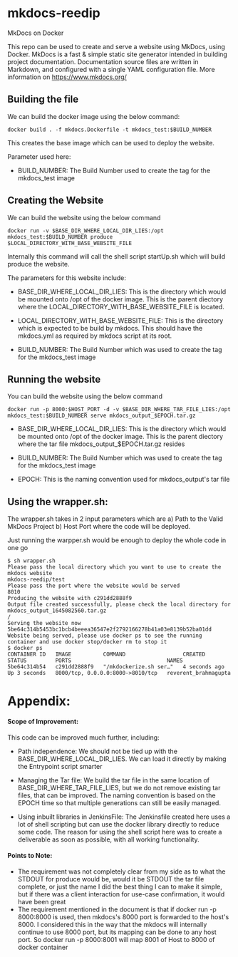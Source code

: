 # mkdocs-reedip
MkDocs on Docker

This repo can be used to create and serve a website using MkDocs, using Docker.
MkDocs is a fast & simple static site generator intended in building project documentation. 
Documentation source files are written in Markdown, and configured with a single YAML configuration file.
More information on https://www.mkdocs.org/


## Building the file

We can build the docker image using the below command:

`docker build . -f mkdocs.Dockerfile -t mkdocs_test:$BUILD_NUMBER`

This creates the base image which can be used to deploy the website. 

Parameter used here: 
- BUILD_NUMBER: The Build Number used to create the tag for the mkdocs_test image

## Creating the Website 

We can build the website using the below command

`docker run -v $BASE_DIR_WHERE_LOCAL_DIR_LIES:/opt mkdocs_test:$BUILD_NUMBER produce $LOCAL_DIRECTORY_WITH_BASE_WEBSITE_FILE`

Internally this command will call the shell script startUp.sh which will build produce the website.

The parameters for this website include:
- BASE_DIR_WHERE_LOCAL_DIR_LIES: This is the directory which would be mounted onto /opt of the docker image.
  This is the parent diectory where the LOCAL_DIRECTORY_WITH_BASE_WEBSITE_FILE is located. 

- LOCAL_DIRECTORY_WITH_BASE_WEBSITE_FILE: This is the directory which is expected to be build by mkdocs. This should have the mkdocs.yml
  as required by mkdocs script at its root.

- BUILD_NUMBER: The Build Number which was used to create the tag for the mkdocs_test image

## Running the website
You can build the website using the below command

`docker run -p 8000:$HOST_PORT -d -v $BASE_DIR_WHERE_TAR_FILE_LIES:/opt mkdocs_test:$BUILD_NUMBER serve mkdocs_output_$EPOCH.tar.gz`

- BASE_DIR_WHERE_LOCAL_DIR_LIES: This is the directory which would be mounted onto /opt of the docker image.
  This is the parent diectory where the tar file mkdocs_output_$EPOCH.tar.gz resides 

- BUILD_NUMBER: The Build Number which was used to create the tag for the mkdocs_test image

- EPOCH: This is the naming convention used for mkdocs_output's tar file

## Using the wrapper.sh:
The wrapper.sh takes in 2 input parameters which are 
a) Path to the Valid MkDocs Project
b) Host Port where the code will be deployed.

Just running the warpper.sh would be enough to deploy the whole code in one go

```
$ sh wrapper.sh 
Please pass the local directory which you want to use to create the mkdocs website
mkdocs-reedip/test
Please pass the port where the website would be served
8010
Producing the website with c291dd2888f9
Output file created successfully, please check the local directory for mkdocs_output_1645082560.tar.gz
/
Serving the website now
5be64c314b5453bc1bcb4beeea36547e2f2792166278b41a03e8139b52ba01dd
Website being served, please use docker ps to see the running container and use docker stop/docker rm to stop it
$ docker ps
CONTAINER ID   IMAGE          COMMAND                  CREATED         STATUS         PORTS                              NAMES
5be64c314b54   c291dd2888f9   "/mkdockerize.sh ser…"   4 seconds ago   Up 3 seconds   8000/tcp, 0.0.0.0:8000->8010/tcp   reverent_brahmagupta
```

# Appendix:

#### Scope of Improvement:

This code can be improved much further, including:
- Path independence: We should not be tied up with the BASE_DIR_WHERE_LOCAL_DIR_LIES. We can load it directly by making the Entrypoint script smarter

- Managing the Tar file: We build the tar file in the same location of BASE_DIR_WHERE_TAR_FILE_LIES, but we do not remove existing tar files, that can be improved.
  The naming convention is based on the EPOCH time so that multiple generations can still be easily managed.

- Using inbuilt libraries in JenkinsFile: The Jenkinsfile created here uses a lot of shell scripting but can use the docker library directly to reduce some code. 
  The reason for using the shell script here was to create a deliverable as soon as possible, with all working functionality.

#### Points to Note:
-  The requirement was not completely clear from my side as to what the STDOUT  for produce would be, would it be STDOUT the tar file complete, or just the name
    I did the best thing I can to make it simple, but if there was a client interaction for use-case confirmation, it would have been great
-  The requirement mentioned in the document is that if docker run -p 8000:8000 is used, then mkdocs's 8000 port is forwarded to the host's 8000. I considered this in the way
    that the mkdocs will internally continue to use 8000 port, but its mapping can be done to any host port. So docker run -p 8000:8001 will map 8001 of Host to 8000 of docker container
